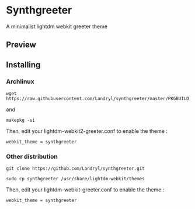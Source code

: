 # Synthgreeter
A minimalist lightdm webkit greeter theme

## Preview

## Installing

### Archlinux

`wget https://raw.githubusercontent.com/Landryl/synthgreeter/master/PKGBUILD`

and

`makepkg -si`

Then, edit your lightdm-webkit2-greeter.conf to enable the theme :

`webkit_theme = synthgreeter`

### Other distribution

`git clone https://github.com/Landryl/synthgreeter.git`

`sudo cp synthgreeter /usr/share/lightdm-webkit/themes`

Then, edit your lightdm-webkit-greeter.conf to enable the theme :

`webkit_theme = synthgreeter`
